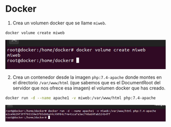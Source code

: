 # Docker

1.  Crea un volumen docker que se llame `miweb`.

```bash
docker volume create miweb
```

![](assets/captura1.png)

2. Crea un contenedor desde la imagen `php:7.4-apache` donde montes en el directorio `/var/www/html` (que sabemos que es el DocumentRoot del servidor que nos ofrece esa imagen) el volumen docker que has creado.

```bash
docker run -d --name apache1 -v miweb:/var/www/html php:7.4-apache
```

![](assets/captura2.png)